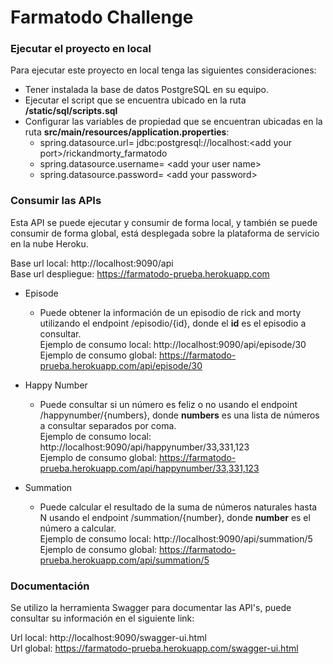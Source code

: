 # Farmatodo Challenge

### Ejecutar el proyecto en local

Para ejecutar este proyecto en local tenga las siguientes consideraciones:

+ Tener instalada la base de datos PostgreSQL en su equipo.
+ Ejecutar el script que se encuentra ubicado en la ruta **/static/sql/scripts.sql**
+ Configurar las variables de propiedad que se encuentran ubicadas en la ruta **src/main/resources/application.properties**:
    + spring.datasource.url= jdbc:postgresql://localhost:\<add your port>/rickandmorty_farmatodo
    + spring.datasource.username= \<add your user name>
    + spring.datasource.password= \<add your password>

### Consumir las APIs

Esta API se puede ejecutar y consumir de forma local, y también se puede consumir de forma global, está desplegada sobre la plataforma de servicio en la nube Heroku.

Base url local: http://localhost:9090/api  
Base url despliegue: https://farmatodo-prueba.herokuapp.com

+ Episode
    + Puede obtener la información de un episodio de rick and morty utilizando el endpoint /episodio/{id}, donde el **id** es el episodio a consultar.   
      Ejemplo de consumo local:  http://localhost:9090/api/episode/30  
      Ejemplo de consumo global:  https://farmatodo-prueba.herokuapp.com/api/episode/30

+ Happy Number
    + Puede consultar si un número es feliz o no usando el endpoint /happynumber/{numbers}, donde **numbers** es una lista de números a consultar separados por coma.   
      Ejemplo de consumo local:  http://localhost:9090/api/happynumber/33,331,123  
      Ejemplo de consumo global:  https://farmatodo-prueba.herokuapp.com/api/happynumber/33,331,123

+ Summation
    + Puede calcular el resultado de la suma de números naturales hasta N usando el endpoint /summation/{number}, donde **number** es el número a calcular.   
      Ejemplo de consumo local:  http://localhost:9090/api/summation/5  
      Ejemplo de consumo global:  https://farmatodo-prueba.herokuapp.com/api/summation/5

### Documentación

Se utilizo la herramienta Swagger para documentar las API's, puede consultar su información en el siguiente link:  
  
Url local: http://localhost:9090/swagger-ui.html  
Url global: https://farmatodo-prueba.herokuapp.com/swagger-ui.html